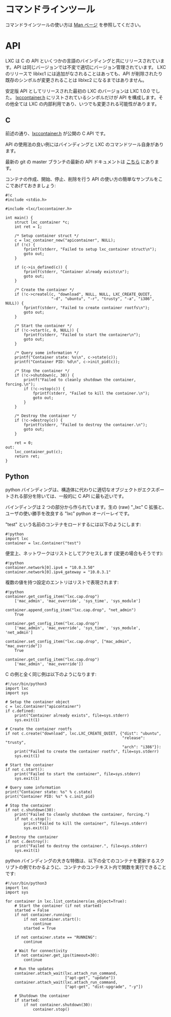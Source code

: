 # コマンドラインツール <!-- Command line tools -->
<!--
For the command line tools, please refer to the [man pages.](/lxc/manpages)
-->
コマンドラインツールの使い方は [Man ページ](/ja/lxc/manpages) を参照してください。

# API
<!--
LXC ships with a stable C API and a bunch of bindings. That API is stable and properly versioned.  
We may make additions to the liblxc1 API in LXC releases but will not remove or change existing symbols  
without calling it liblxc2.
-->
LXC は C の API といくつかの言語のバインディングと共にリリースされています。API は同じバージョンでは不変で適切にバージョン管理されています。
LXC のリリースで liblxc1 には追加がなされることはあっても、API が削除されたり既存のシンボルが変更されることは liblxc2 になるまではありません。

<!--
The first LXC version to ship with the stable API was LXC 1.0.0.  
Only symbols listed in
[lxccontainer.h](https://github.com/lxc/lxc/blob/master/src/lxc/lxccontainer.h)
are part of the API, everything else is internal to LXC  
and can change at any point.
-->
安定版 API としてリリースされた最初の LXC のバージョンは LXC 1.0.0 でした。
[lxccontainer.h](https://github.com/lxc/lxc/blob/master/src/lxc/lxccontainer.h) にリストされているシンボルだけが API を構成します。その他全ては LXC の内部利用であり、いつでも変更される可能性があります。

## C
<!--
As mentioned above, [lxccontainer.h](https://github.com/lxc/lxc/blob/master/src/lxc/lxccontainer.h) is our public C API.
-->
前述の通り、[lxccontainer.h](https://github.com/lxc/lxc/blob/master/src/lxc/lxccontainer.h) が公開の C API です。

<!--
Some of the best examples of API usage are the bindings and the LXC tools themselves.
-->
API の使用法の良い例にはバインディングと LXC のコマンドツール自身があります。

<!--
We also have a up to date API documentation for current git master [here.](/lxc/apidoc/)
-->
最新の git の master ブランチの最新の API ドキュメントは [こちら](/lxc/apidoc/) にあります。

<!--
And now a simple example of how to use the API to create, start, stop and destroy a container:
-->
コンテナの作成、開始、停止、削除を行う API の使い方の簡単なサンプルをここであげておきましょう:

    #!c
    #include <stdio.h>

    #include <lxc/lxccontainer.h>

    int main() {
        struct lxc_container *c;
        int ret = 1;

        /* Setup container struct */
        c = lxc_container_new("apicontainer", NULL);
        if (!c) {
            fprintf(stderr, "Failed to setup lxc_container struct\n");
            goto out;
        }

        if (c->is_defined(c)) {
            fprintf(stderr, "Container already exists\n");
            goto out;
        }

        /* Create the container */
        if (!c->createl(c, "download", NULL, NULL, LXC_CREATE_QUIET,
                        "-d", "ubuntu", "-r", "trusty", "-a", "i386", NULL)) {
            fprintf(stderr, "Failed to create container rootfs\n");
            goto out;
        }

        /* Start the container */
        if (!c->start(c, 0, NULL)) {
            fprintf(stderr, "Failed to start the container\n");
            goto out;
        }

        /* Query some information */
        printf("Container state: %s\n", c->state(c));
        printf("Container PID: %d\n", c->init_pid(c));

        /* Stop the container */
        if (!c->shutdown(c, 30)) {
            printf("Failed to cleanly shutdown the container, forcing.\n");
            if (!c->stop(c)) {
                fprintf(stderr, "Failed to kill the container.\n");
                goto out;
            }
        }

        /* Destroy the container */
        if (!c->destroy(c)) {
            fprintf(stderr, "Failed to destroy the container.\n");
            goto out;
        }

        ret = 0;
    out:
        lxc_container_put(c);
        return ret;
    }

## Python
<!--
The python bindings are typically very close to the C API except for the part where it exports  
proper objects instead of structs.
-->
python バインディングは、構造体に代わりに適切なオブジェクトがエクスポートされる部分を除いては、一般的に C API に最も近いです。

<!--
The binding is made in two parts, the raw "\_lxc" C extension and the "lxc" python overlay  
which provides the improve user experience.
-->
バインディングは 2 つの部分から作られています。生の (raw) "\_lxc" C 拡張と、ユーザの使い勝手を改良する "lxc" python オーバーレイです。

<!--
Loading a container called "test" can be done with:
-->
"test" という名前のコンテナをロードするには以下のようにします:

    #!python
    import lxc
    container = lxc.Container("test")

<!--
For convenience, networks can be accessed as a list (and modified that way too):
-->
便宜上、ネットワークはリストとしてアクセスします (変更の場合もそうです):

    #!python
    container.network[0].ipv4 = "10.0.3.50"
    container.network[0].ipv4_gateway = "10.0.3.1"

<!--
Multi-value configuration entries are represented as list:
-->
複数の値を持つ設定のエントリはリストで表現されます:

    #!python
    container.get_config_item("lxc.cap.drop")
        ['mac_admin', 'mac_override', 'sys_time', 'sys_module']

    container.append_config_item("lxc.cap.drop", "net_admin")
        True

    container.get_config_item("lxc.cap.drop")
        ['mac_admin', 'mac_override', 'sys_time', 'sys_module', 'net_admin']

    container.set_config_item("lxc.cap.drop", ["mac_admin", "mac_override"])
        True

    container.get_config_item("lxc.cap.drop")
        ['mac_admin', 'mac_override'])

<!--
And now for the same end to end example as was done in C:
-->
C の例と全く同じ例は以下のようになります:

    #!/usr/bin/python3
    import lxc
    import sys

    # Setup the container object
    c = lxc.Container("apicontainer")
    if c.defined:
        print("Container already exists", file=sys.stderr)
        sys.exit(1)

    # Create the container rootfs
    if not c.create("download", lxc.LXC_CREATE_QUIET, {"dist": "ubuntu",
                                                       "release": "trusty",
                                                       "arch": "i386"}):
        print("Failed to create the container rootfs", file=sys.stderr)
        sys.exit(1)

    # Start the container
    if not c.start():
        print("Failed to start the container", file=sys.stderr)
        sys.exit(1)

    # Query some information
    print("Container state: %s" % c.state)
    print("Container PID: %s" % c.init_pid)

    # Stop the container
    if not c.shutdown(30):
        print("Failed to cleanly shutdown the container, forcing.")
        if not c.stop():
            print("Failed to kill the container", file=sys.stderr)
            sys.exit(1)

    # Destroy the container
    if not c.destroy():
        print("Failed to destroy the container.", file=sys.stderr)
        sys.exit(1)

<!--
A great feature of the python binding is the ability to run a function in the container's context  
as can be seen in the example below of a script updating all of your containers:
-->
python バインディングの大きな特徴は、以下の全てのコンテナを更新するスクリプトの例でわかるように、コンテナのコンテキスト内で関数を実行できることです:

    #!/usr/bin/python3
    import lxc
    import sys

    for container in lxc.list_containers(as_object=True):
        # Start the container (if not started)
        started = False
        if not container.running:
            if not container.start():
                continue
            started = True

        if not container.state == "RUNNING":
            continue

        # Wait for connectivity
        if not container.get_ips(timeout=30):
            continue

        # Run the updates
        container.attach_wait(lxc.attach_run_command,
                              ["apt-get", "update"])
        container.attach_wait(lxc.attach_run_command,
                              ["apt-get", "dist-upgrade", "-y"])

        # Shutdown the container
        if started:
            if not container.shutdown(30):
                container.stop()
